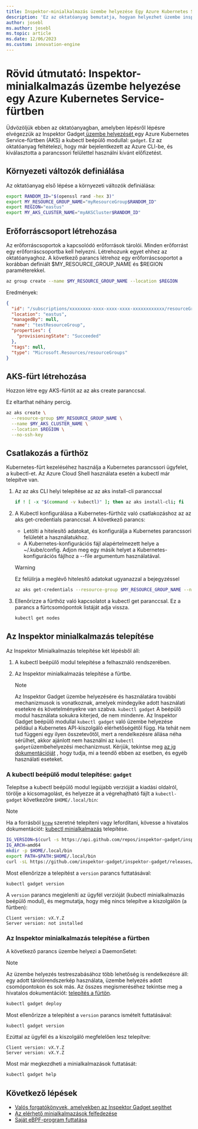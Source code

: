```yaml
---
title: Inspektor-minialkalmazás üzembe helyezése Egy Azure Kubernetes Service-fürtben
description: 'Ez az oktatóanyag bemutatja, hogyan helyezhet üzembe inspektor minialkalmazást egy AKS-fürtben'
author: josebl
ms.author: josebl
ms.topic: article
ms.date: 12/06/2023
ms.custom: innovation-engine
---
```


# Rövid útmutató: Inspektor-minialkalmazás üzembe helyezése egy Azure Kubernetes Service-fürtben

Üdvözöljük ebben az oktatóanyagban, amelyben lépésről lépésre elvégezzük az Inspektor Gadget[ üzembe helyezését ](https://www.inspektor-gadget.io/)egy Azure Kubernetes Service-fürtben (AKS) a kubectl beépülő modullal: `gadget`. Ez az oktatóanyag feltételezi, hogy már bejelentkezett az Azure CLI-be, és kiválasztotta a parancssori felülettel használni kívánt előfizetést.

## Környezeti változók definiálása

Az oktatóanyag első lépése a környezeti változók definiálása:

```bash
export RANDOM_ID="$(openssl rand -hex 3)"
export MY_RESOURCE_GROUP_NAME="myResourceGroup$RANDOM_ID"
export REGION="eastus"
export MY_AKS_CLUSTER_NAME="myAKSCluster$RANDOM_ID"
```

## Erőforráscsoport létrehozása

Az erőforráscsoportok a kapcsolódó erőforrások tárolói. Minden erőforrást egy erőforráscsoportba kell helyezni. Létrehozunk egyet ehhez az oktatóanyaghoz. A következő parancs létrehoz egy erőforráscsoportot a korábban definiált $MY_RESOURCE_GROUP_NAME és $REGION paraméterekkel.

```bash
az group create --name $MY_RESOURCE_GROUP_NAME --location $REGION
```

Eredmények:

<!-- expected_similarity=0.3 -->
```JSON
{
  "id": "/subscriptions/xxxxxxxx-xxxx-xxxx-xxxx-xxxxxxxxxxxx/resourceGroups/myResourceGroup210",
  "location": "eastus",
  "managedBy": null,
  "name": "testResourceGroup",
  "properties": {
    "provisioningState": "Succeeded"
  },
  "tags": null,
  "type": "Microsoft.Resources/resourceGroups"
}
```

## AKS-fürt létrehozása

Hozzon létre egy AKS-fürtöt az az aks create paranccsal.

Ez eltarthat néhány percig.

```bash
az aks create \
  --resource-group $MY_RESOURCE_GROUP_NAME \
  --name $MY_AKS_CLUSTER_NAME \
  --location $REGION \
  --no-ssh-key
```

## Csatlakozás a fürthöz

Kubernetes-fürt kezeléséhez használja a Kubernetes parancssori ügyfelet, a kubectl-et. Az Azure Cloud Shell használata esetén a kubectl már telepítve van.

1. Az az aks CLI helyi telepítése az az aks install-cli paranccsal

    ```bash
    if ! [ -x "$(command -v kubectl)" ]; then az aks install-cli; fi
    ```

2. A Kubectl konfigurálása a Kubernetes-fürthöz való csatlakozáshoz az az aks get-credentials paranccsal. A következő parancs:
    - Letölti a hitelesítő adatokat, és konfigurálja a Kubernetes parancssori felületét a használatukhoz.
    - A Kubernetes-konfigurációs fájl alapértelmezett helye a ~/.kube/config. Adjon meg egy másik helyet a Kubernetes-konfigurációs fájlhoz a --file argumentum használatával.

    > [!WARNING]
    > Ez felülírja a meglévő hitelesítő adatokat ugyanazzal a bejegyzéssel

    ```bash
    az aks get-credentials --resource-group $MY_RESOURCE_GROUP_NAME --name $MY_AKS_CLUSTER_NAME --overwrite-existing
    ```

3. Ellenőrizze a fürthöz való kapcsolatot a kubectl get paranccsal. Ez a parancs a fürtcsomópontok listáját adja vissza.

    ```bash
    kubectl get nodes
    ```

## Az Inspektor minialkalmazás telepítése

Az Inspektor Minialkalmazás telepítése két lépésből áll:

1. A kubectl beépülő modul telepítése a felhasználó rendszerében.
2. Az Inspektor minialkalmazás telepítése a fürtbe.

    > [!NOTE]
    > Az Inspektor Gadget üzembe helyezésére és használatára további mechanizmusok is vonatkoznak, amelyek mindegyike adott használati esetekre és követelményekre van szabva. `kubectl gadget` A beépülő modul használata sokukra kiterjed, de nem mindenre. Az Inspektor Gadget beépülő modullal `kubectl gadget` való üzembe helyezése például a Kubernetes API-kiszolgáló elérhetőségétől függ. Ha tehát nem tud függeni egy ilyen összetevőtől, mert a rendelkezésre állása néha sérülhet, akkor ajánlott nem használni az `kubectl gadget`üzembehelyezési mechanizmust. Kérjük, tekintse meg [az ig dokumentációját](https://github.com/inspektor-gadget/inspektor-gadget/blob/main/docs/ig.md) , hogy tudja, mi a teendő ebben az esetben, és egyéb használati eseteket.

### A kubectl beépülő modul telepítése: `gadget`

Telepítse a kubectl beépülő modul legújabb verzióját a kiadási oldalról, törölje a kicsomagolást, és helyezze át a végrehajtható fájlt a `kubectl-gadget` következőre `$HOME/.local/bin`:

> [!NOTE]
> Ha a forrásból [`krew`](https://sigs.k8s.io/krew) szeretné telepíteni vagy lefordítani, kövesse a hivatalos dokumentációt: [kubectl minialkalmazás](https://github.com/inspektor-gadget/inspektor-gadget/blob/main/docs/install.md#installing-kubectl-gadget) telepítése.

```bash
IG_VERSION=$(curl -s https://api.github.com/repos/inspektor-gadget/inspektor-gadget/releases/latest | jq -r .tag_name)
IG_ARCH=amd64
mkdir -p $HOME/.local/bin
export PATH=$PATH:$HOME/.local/bin
curl -sL https://github.com/inspektor-gadget/inspektor-gadget/releases/download/${IG_VERSION}/kubectl-gadget-linux-${IG_ARCH}-${IG_VERSION}.tar.gz  | tar -C $HOME/.local/bin -xzf - kubectl-gadget
```

Most ellenőrizze a telepítést a `version` parancs futtatásával:

```bash
kubectl gadget version
```

A `version` parancs megjeleníti az ügyfél verzióját (kubectl minialkalmazás beépülő modul), és megmutatja, hogy még nincs telepítve a kiszolgálón (a fürtben):

<!--expected_similarity="(?m)^Client version: v\d+\.\d+\.\d+$\n^Server version: not installed$"-->
```text
Client version: vX.Y.Z
Server version: not installed
```

### Az Inspektor minialkalmazás telepítése a fürtben

A következő parancs üzembe helyezi a DaemonSetet:

> [!NOTE]
> Az üzembe helyezés testreszabásához több lehetőség is rendelkezésre áll: egy adott tárolórendszerkép használata, üzembe helyezés adott csomópontokon és sok más. Az összes megismeréséhez tekintse meg a hivatalos dokumentációt: [telepítés a fürtön](https://github.com/inspektor-gadget/inspektor-gadget/blob/main/docs/install.md#installing-in-the-cluster).

```bash
kubectl gadget deploy
```

Most ellenőrizze a telepítést a `version` parancs ismételt futtatásával:

```bash
kubectl gadget version
```

Ezúttal az ügyfél és a kiszolgáló megfelelően lesz telepítve:

<!--expected_similarity="(?m)^Client version: v\d+\.\d+\.\d+$\n^Server version: v\d+\.\d+\.\d+$"-->
```text
Client version: vX.Y.Z
Server version: vX.Y.Z
```

Most már megkezdheti a minialkalmazások futtatását:

```bash
kubectl gadget help
```

<!--
## Clean Up

### Undeploy Inspektor Gadget

```bash
kubectl gadget undeploy
```

### Clean up Azure resources

When no longer needed, you can use `az group delete` to remove the resource group, cluster, and all related resources as follows. The `--no-wait` parameter returns control to the prompt without waiting for the operation to complete. The `--yes` parameter confirms that you wish to delete the resources without an additional prompt to do so.

```bash
az group delete --name $MY_RESOURCE_GROUP_NAME --no-wait --yes
```
-->

## Következő lépések
- [Valós forgatókönyvek, amelyekben az Inspektor Gadget segíthet](https://go.microsoft.com/fwlink/p/?linkid=2260402#use-cases)
- [Az elérhető minialkalmazások felfedezése](https://go.microsoft.com/fwlink/p/?linkid=2260070)
- [Saját eBPF-program futtatása](https://go.microsoft.com/fwlink/p/?linkid=2259865)
